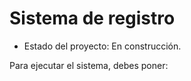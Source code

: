 <h1> Sistema de registro</h1>

- Estado del proyecto: En construcción.

Para ejecutar el sistema, debes poner:
``` npm install react ´´´
